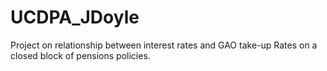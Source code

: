# UCDPA_JDoyle
Project on relationship between interest rates and GAO take-up Rates on a closed block of pensions policies.

